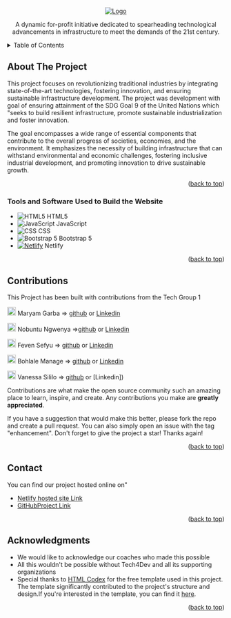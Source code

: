 <a name="readme-top"></a>

<br />
<div align="center">
  <a href="https://github.com/othneildrew/Best-README-Template">
    <img src="./header_files/Logo(1).png" alt="Logo">
  </a>

A dynamic for-profit initiative dedicated to spearheading technological advancements in infrastructure to meet the demands of the 21st century.
</div>

<!-- TABLE OF CONTENTS -->
<details>
  <summary>Table of Contents</summary>
  <ol>
    <li>
      <a href="#about-the-project">About The Project</a>
      <ul>
        <li><a href="#built-with">Software and Tools Used</a></li>
      </ul>
    </li>
    <li><a href="#contributions">Contributions</a></li>
    <li><a href="#contact">Contact</a></li>
    <li><a href="#acknowledgments">Acknowledgments</a></li>
  </ol>
</details>

## About The Project

This project focuses on revolutionizing traditional industries by integrating state-of-the-art technologies, fostering innovation, and ensuring sustainable infrastructure development. The project was development with goal of ensuring attainment of the SDG Goal 9 of the United Nations which "seeks to build resilient infrastructure, promote sustainable industrialization and foster innovation.

The goal encompasses a wide range of essential components that contribute to the overall progress of societies, economies, and the environment. It emphasizes the necessity of building infrastructure that can withstand environmental and economic challenges, fostering inclusive industrial development, and promoting innovation to drive sustainable growth.

<p align="right">(<a href="#readme-top">back to top</a>)</p>

### Tools and Software Used to Build the Website

- ![HTML5](https://img.icons8.com/color/48/000000/html-5.png) HTML5
- ![JavaScript](https://img.icons8.com/color/48/000000/javascript.png) JavaScript
- ![CSS](https://img.icons8.com/color/48/000000/css3.png) CSS
- ![Bootstrap 5](https://img.icons8.com/color/48/000000/bootstrap.png) Bootstrap 5
- [![Netlify](https://skillicons.dev/icons?i=netlify)](https://skillicons.dev) Netlify

<div align="left">
  
 

<p align="right">(<a href="#readme-top">back to top</a>)</p>

## Contributions 

This Project has been built with contributions from the Tech Group 1


<img src="https://avatars.githubusercontent.com/u/106096238?v=4" width=20px> Maryam Garba => [github](https://www.github.com/masha-a-m) or [Linkedin](https://www.linkedin.com/in/masha-a-m)

<img src="https://avatars.githubusercontent.com/u/153824359?v=4" width=20px> Nobuntu Ngwenya =>[github](https://github.com/NobuntuNgwenya) or [Linkedin](https://www.linkedin.com/in/nobuntungwenya/)

<img src="https://avatars.githubusercontent.com/u/91325016?v=4" width =20px> Feven Sefyu => [github](https://github.com/FevenSeyfu) or [Linkedin](https://www.linkedin.com/in/fevenseyfu/)

<img src="" width=20px> Bohlale Manage => [github](https://github.com/bohlale-dot ) or [Linkedin]()

<img src="" width=20px> Vanessa Sililo => [github](https://github.com/vsililo5/Assign3) or [Linkedin])
 


Contributions are what make the open source community such an amazing place to learn, inspire, and create. Any contributions you make are **greatly appreciated**.

If you have a suggestion that would make this better, please fork the repo and create a pull request. You can also simply open an issue with the tag "enhancement".
Don't forget to give the project a star! Thanks again!

<p align="right">(<a href="#readme-top">back to top</a>)</p>


## Contact

You can find our project hosted online on" <br>
- [Netlify hosted site Link](https://nextgen-tech.netlify.app/)
- [GitHubProject Link](https://github.com/FevenSeyfu/NextGenTech/)
 
<p align="right">(<a href="#readme-top">back to top</a>)</p>


## Acknowledgments
- We would like to acknowledge our coaches who made this possible
- All this wouldn't be possible without Tech4Dev and all its supporting organizations
- Special thanks to [HTML Codex](https://htmlcodex.com/) for the free template used in this project. The template significantly contributed to the project's structure and design.If you're interested in the template, you can find it [here](https://htmlcodex.com/consultancy-website-template-free/).

<p align="right">(<a href="#readme-top">back to top</a>)</p>




